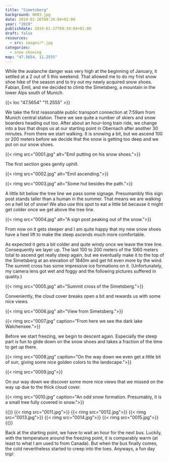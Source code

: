 ```yaml
---
title: "Simetsberg"
background: 0003.jpg
date: 2019-01-26T09:34:04+01:00
year: "2019"
publishdate: 2019-01-27T09:34:04+01:00
draft: false
resources:
  - src: images/*.jpg
categories:
  - snow shoeing
map: "47.5654, 11.2555"
---
```


While the avalanche danger was very high at the beginning of January, it settled
at a 2 out of 5 this weekend. That allowed me to do my frist snow shoe hike of
the season and to try out my newly acquired snow shoes. Fabian, Emil, and me
decided to climb the Simetsberg, a mountain in the lower Alps south of Munich.

{{< loc "47.5654" "11.2555" >}}

We take the first reasonable public transport connection at 7:59am from Munich
central station. There we see quite a number of skiers and snow boarders heading
out too. After about an hour-long train ride, we change into a bus that drops us
at our starting point in Obernach after another 30 minutes. From there we start
walking. It is snowing a bit, but we ascend 100 or 200 meters before we decide
that the snow is getting too deep and we put on our snow shoes.

{{< rimg src="0001.jpg" alt="Emil putting on his snow shoes.">}}

The first section goes gently uphill.

{{< rimg src="0002.jpg" alt="Emil ascending.">}}

{{< rimg src="0003.jpg" alt="Some hut besides the path.">}}

A little bit below the tree line we pass some signage. Presumambly this sign
post stands taller than a human in the summer. That means we are walking on
a hell lot of snow! We also use this spot to eat a little bit because it might
get colder once we get above the tree line.

{{< rimg src="0004.jpg" alt="A sign post peaking out of the snow.">}}

From now on it gets steeper and I am quite happy that my new snow shoes have
a heel lift to make the steep ascends much more comfortable.

As expected it gets a bit colder and quite windy once we leave the tree line.
Consequently we layer up. The last 100 to 200 meters of the 1060 meters total to
ascend get really steep again, but we eventually make it to the top of the
Simetsberg at an elevation of 1840m and get hit even more by the wind. The
summit cross has some impressive ice formations on it. (Unfortunately, my
camera lens got wet and foggy and the following pictures suffered in quality.)

{{< rimg src="0005.jpg" alt="Summit cross of the Simetsberg.">}}

Conveniently, the cloud cover breaks open a bit and rewards us with some nice
views.

{{< rimg src="0006.jpg" alt="View from Simetsberg.">}}

{{< rimg src="0007.jpg" caption="From here we see the dark lake Walchensee.">}}

Before we start freezing, we begin to descent again. Especially the steep part
is fun to glide down on the snow shoes and takes a fraction of the time to get
up there.

{{< rimg src="0008.jpg" caption="On the way down we even get a little bit of sun, giving some nice golden colors to the landscape.">}}

{{< rimg src="0009.jpg">}}

On our way down we discover some more nice views that we missed on the way up
due to the thick cloud cover.

{{< rimg src="0010.jpg" caption="An odd snow formation. Presumably, it is a small tree fully covered in snow.">}}

{{<gallery>}}
{{< rimg src="0011.jpg">}}
{{< rimg src="0012.jpg">}}
{{< rimg src="0013.jpg">}}
{{< rimg src="0014.jpg">}}
{{< rimg src="0015.jpg">}}
{{</gallery>}}

Back at the starting point, we have to wait an hour for the next bus. Luckily,
with the temperature around the freezing point, it is comparably warm (at least
to what I am used to from Canada). But when the bus finally comes, the cold
nevertheless started to creep into the toes. Anyways, a fun day trip!

